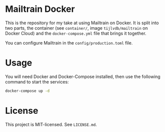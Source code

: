
# Mailtrain Docker

This is the repository for my take at using Mailtrain on Docker. It is split into two parts, the container (see `container/`, image `tijlvdb/mailtrain` on Docker Cloud) and the `docker-compose.yml` file that brings it together.

You can configure Mailtrain in the `config/production.toml` file.

# Usage

You will need Docker and Docker-Compose installed, then use the following command to start the services:

```bash
docker-compose up -d
```

# License

This project is MIT-licensed. See `LICENSE.md`.